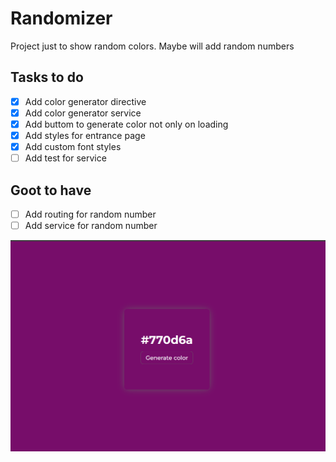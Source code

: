 # Randomizer

Project just to show random colors. Maybe will add random numbers

## Tasks to do

- [x] Add color generator directive
- [x] Add color generator service
- [x] Add buttom to generate color not only on loading
- [x] Add styles for entrance page
- [x] Add custom font styles
- [ ] Add test for service

## Goot to have
- [ ] Add routing for random number
- [ ] Add service for random number

![Screen](./screen.png)